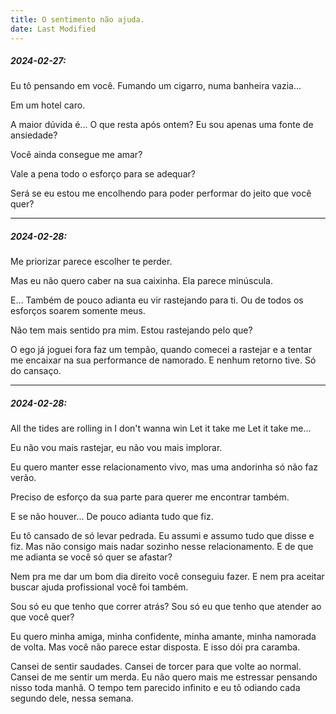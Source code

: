 ```yaml
---
title: O sentimento não ajuda.
date: Last Modified
---
```


##### 2024-02-27:

Eu tô pensando em você. Fumando um cigarro, numa banheira vazia...

Em um hotel caro.

A maior dúvida é... O que resta após ontem? Eu sou apenas uma fonte de ansiedade?

Você ainda consegue me amar?

Vale a pena todo o esforço para se adequar?

Será se eu estou me encolhendo para poder performar do jeito que você quer?

---
##### 2024-02-28:
Me priorizar parece escolher te perder.

Mas eu não quero caber na sua caixinha. Ela parece minúscula.

E... Também de pouco adianta eu vir rastejando para ti. Ou de todos os esforços soarem somente meus.

Não tem mais sentido pra mim. Estou rastejando pelo que?

O ego já joguei fora faz um tempão, quando comecei a rastejar e a tentar me encaixar na sua performance de namorado. E nenhum retorno tive. Só do cansaço.

---
##### 2024-02-28:
All the tides are rolling in
I don't wanna win
Let it take me
Let it take me...

Eu não vou mais rastejar, eu não vou mais implorar.

Eu quero manter esse relacionamento vivo, mas uma andorinha só não faz verão.

Preciso de esforço da sua parte para querer me encontrar também.

E se não houver... De pouco adianta tudo que fiz.

Eu tô cansado de só levar pedrada. Eu assumi e assumo tudo que disse e fiz. Mas não consigo mais nadar sozinho nesse relacionamento. E de que me adianta se você só quer se afastar?

Nem pra me dar um bom dia direito você conseguiu fazer. E nem pra aceitar buscar ajuda profissional você foi também.

Sou só eu que tenho que correr atrás? Sou só eu que tenho que atender ao que você quer?

Eu quero minha amiga, minha confidente, minha amante, minha namorada de volta. Mas você não parece estar disposta. E isso dói pra caramba.

Cansei de sentir saudades. Cansei de torcer para que volte ao normal. Cansei de me sentir um merda. Eu não quero mais me estressar pensando nisso toda manhã. O tempo tem parecido infinito e eu tô odiando cada segundo dele, nessa semana.